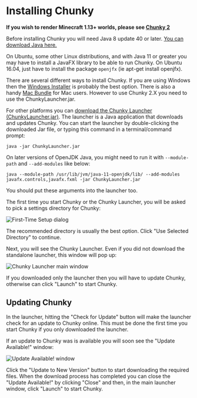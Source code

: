 Installing Chunky
=================

<div class="warning">
  <strong> If you wish to render Minecraft 1.13+ worlds, please see <a href="/chunky2.html">Chunky 2</a>
  </strong>
</div>

Before installing Chunky you will need Java 8 update 40 or later.
[You can download Java here.](http://java.com)

On Ubuntu, some other Linux distributions, and with Java 11 or greater you may have to install a JavaFX
library to be able to run Chunky. On Ubuntu 16.04, just have to install the
package `openjfx` (ie apt-get install openjfx).

There are several different ways to install Chunky. If you are using Windows
then the [Windows Installer](@EXE_DL_LINK@) is probably the best option.
There is also a handy [Mac Bundle](@DMG_DL_LINK@) for Mac users.
However to use Chunky 2.X you need to use the ChunkyLauncher.jar.

For other platforms you can [download the Chunky Launcher
(ChunkyLauncher.jar)](http://chunkyupdate.llbit.se/ChunkyLauncher.jar). The
launcher is a Java application that downloads and updates Chunky.  You can
start the launcher by double-clicking the downloaded Jar file, or typing this
command in a terminal/command prompt:

    java -jar ChunkyLauncher.jar

On later versions of OpenJDK Java, you might need to run it with `--module-path` and `--add-modules` like below:

    java --module-path /usr/lib/jvm/java-11-openjdk/lib/ --add-modules javafx.controls,javafx.fxml -jar ChunkyLauncher.jar

You should put these arguments into the launcher too.

The first time you start Chunky or the Chunky Launcher, you will be asked to
pick a settings directory for Chunky:

![First-Time Setup dialog](first-time-setup.png)

The recommended directory is usually the best option. Click "Use Selected
Directory" to continue.

Next, you will see the Chunky Launcher. Even if you did not download the
standalone launcher, this window will pop up:

![Chunky Launcher main window](launcher.png)

If you downloaded only the launcher then you will have to update Chunky,
otherwise can click "Launch" to start Chunky.

Updating Chunky
---------------

In the launcher, hitting the "Check for Update" button will make the launcher
check for an update to Chunky online. This must be done the first time you
start Chunky if you only downloaded the launcher.

If an update to Chunky was is available you will soon see the "Update
Available!" window:

![Update Available! window](update-available.png)

Click the "Update to New Version" button to start downloading the required
files. When the download process has completed you can close the "Update
Available!" by clicking "Close" and then, in the main launcher window, click
"Launch" to start Chunky.
